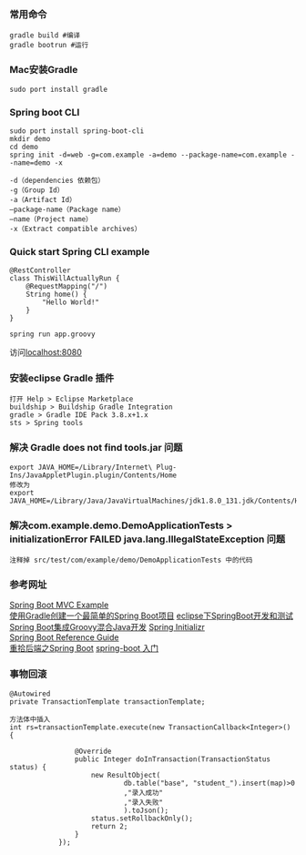 ### 常用命令
```
gradle build #编译    
gradle bootrun #运行

```

### Mac安装Gradle
```
sudo port install gradle   
```

### Spring boot CLI
```
sudo port install spring-boot-cli    
mkdir demo   
cd demo   
spring init -d=web -g=com.example -a=demo --package-name=com.example --name=demo -x
```
```
-d（dependencies 依赖包）   
-g（Group Id）   
-a（Artifact Id）   
–package-name（Package name）   
–name（Project name）   
-x（Extract compatible archives）   

```


### Quick start Spring CLI example
```
@RestController
class ThisWillActuallyRun {
    @RequestMapping("/")
    String home() {
        "Hello World!"
    }
}   
```
```
spring run app.groovy   
```
访问[localhost:8080](http://localhost:8080)


### 安装eclipse Gradle 插件
```
打开 Help > Eclipse Marketplace   
buildship > Buildship Gradle Integration   
gradle > Gradle IDE Pack 3.8.x+1.x
sts > Spring tools

```

### 解决 Gradle does not find tools.jar 问题
```
export JAVA_HOME=/Library/Internet\ Plug-Ins/JavaAppletPlugin.plugin/Contents/Home   
修改为
export JAVA_HOME=/Library/Java/JavaVirtualMachines/jdk1.8.0_131.jdk/Contents/Home  

```

### 解决com.example.demo.DemoApplicationTests > initializationError FAILED java.lang.IllegalStateException 问题
```
注释掉 src/test/com/example/demo/DemoApplicationTests 中的代码   
```

### 参考网址
[Spring Boot MVC Example](http://www.technicalkeeda.com/spring-tutorials/spring-boot-mvc-example)    
[使用Gradle创建一个最简单的Spring Boot项目](http://blog.csdn.net/u013360850/article/details/53415005)
[eclipse下SpringBoot开发和测试](http://somefuture.iteye.com/blog/2247207)
[Spring Boot集成Groovy混合Java开发](http://www.bijishequ.com/detail/369614?p=)
[Spring Initializr](http://start.spring.io/)   
[Spring Boot Reference Guide](https://docs.spring.io/spring-boot/docs/current/reference/htmlsingle/#getting-started-installing-the-cli)   
[重拾后端之Spring Boot](http://www.jianshu.com/p/4e25e25b62c2)
[spring-boot 入门](http://blog.csdn.net/qq_31655965/article/details/71258333)

### 事物回滚
```
@Autowired
private TransactionTemplate transactionTemplate;

方法体中插入
int rs=transactionTemplate.execute(new TransactionCallback<Integer>() {

				@Override
				public Integer doInTransaction(TransactionStatus status) {
					new ResultObject(
							db.table("base", "student_").insert(map)>0
							,"录入成功"
							,"录入失败"
							).toJson();
					status.setRollbackOnly();
					return 2;
				}
			});

```
